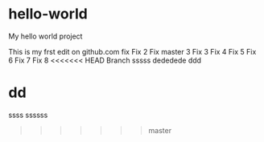 # hello-world
My hello world project

This is my frst edit on github.com
fix
Fix 2
Fix master 3
Fix 3
Fix 4
Fix 5
Fix 6
Fix 7
Fix 8
<<<<<<< HEAD
Branch
sssss
dededede
ddd

dd
=======
ssss
ssssss
>>>>>>> master
